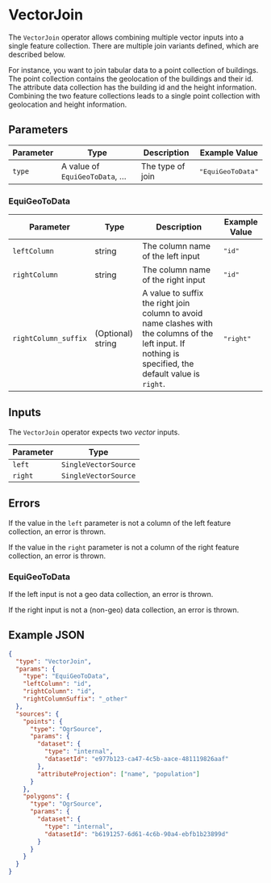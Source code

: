 # VectorJoin

The `VectorJoin` operator allows combining multiple vector inputs into a single feature collection.
There are multiple join variants defined, which are described below.

For instance, you want to join tabular data to a point collection of buildings.
The point collection contains the geolocation of the buildings and their id.
The attribute data collection has the building id and the height information.
Combining the two feature collections leads to a single point collection with geolocation and height information.

## Parameters

| Parameter | Type                          | Description      | Example Value              |
| --------- | ----------------------------- | ---------------- | -------------------------- |
| `type`    | A value of `EquiGeoToData`, … | The type of join | <pre>"EquiGeoToData"</pre> |

### EquiGeoToData

| Parameter            | Type              | Description                                                                                                                                              | Example Value      |
| -------------------- | ----------------- | -------------------------------------------------------------------------------------------------------------------------------------------------------- | ------------------ |
| `leftColumn`         | string            | The column name of the left input                                                                                                                        | <pre>"id"</pre>    |
| `rightColumn`        | string            | The column name of the right input                                                                                                                       | <pre>"id"</pre>    |
| `rightColumn_suffix` | (Optional) string | A value to suffix the right join column to avoid name clashes with the columns of the left input. If nothing is specified, the default value is `right`. | <pre>"right"</pre> |

## Inputs

The `VectorJoin` operator expects two _vector_ inputs.

| Parameter | Type                 |
| --------- | -------------------- |
| `left`    | `SingleVectorSource` |
| `right`   | `SingleVectorSource` |

## Errors

If the value in the `left` parameter is not a column of the left feature collection, an error is thrown.

If the value in the `right` parameter is not a column of the right feature collection, an error is thrown.

### EquiGeoToData

If the left input is not a geo data collection, an error is thrown.

If the right input is not a (non-geo) data collection, an error is thrown.

## Example JSON

```json
{
  "type": "VectorJoin",
  "params": {
    "type": "EquiGeoToData",
    "leftColumn": "id",
    "rightColumn": "id",
    "rightColumnSuffix": "_other"
  },
  "sources": {
    "points": {
      "type": "OgrSource",
      "params": {
        "dataset": {
          "type": "internal",
          "datasetId": "e977b123-ca47-4c5b-aace-481119826aaf"
        },
        "attributeProjection": ["name", "population"]
      }
    },
    "polygons": {
      "type": "OgrSource",
      "params": {
        "dataset": {
          "type": "internal",
          "datasetId": "b6191257-6d61-4c6b-90a4-ebfb1b23899d"
        }
      }
    }
  }
}
```
